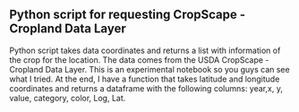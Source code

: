 ## Python script for requesting CropScape - Cropland Data Layer

Python script takes data coordinates and returns a list with information of the crop for the location. The data comes from the USDA CropScape - Cropland Data Layer. This is an experimental notebook so you guys can see what I tried. At the end, I have a function that takes latitude and longitude coordinates and returns a dataframe with the following columns: year,x, y, value, category, color, Log, Lat.

